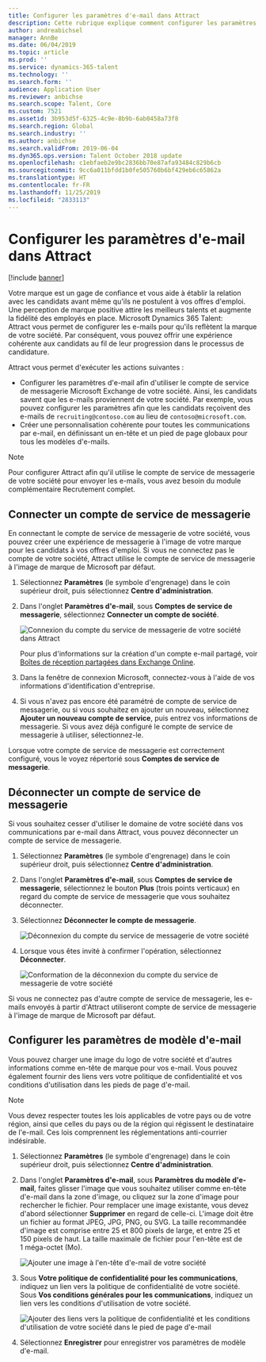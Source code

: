 ```yaml
---
title: Configurer les paramètres d'e-mail dans Attract
description: Cette rubrique explique comment configurer les paramètres des e-mails envoyés par Microsoft Dynamics 365 Talent - Attract.
author: andreabichsel
manager: AnnBe
ms.date: 06/04/2019
ms.topic: article
ms.prod: ''
ms.service: dynamics-365-talent
ms.technology: ''
ms.search.form: ''
audience: Application User
ms.reviewer: anbichse
ms.search.scope: Talent, Core
ms.custom: 7521
ms.assetid: 3b953d5f-6325-4c9e-8b9b-6ab0458a73f8
ms.search.region: Global
ms.search.industry: ''
ms.author: anbichse
ms.search.validFrom: 2019-06-04
ms.dyn365.ops.version: Talent October 2018 update
ms.openlocfilehash: c1ebfaeb2e9bc2836bb70e87afa93484c829b6cb
ms.sourcegitcommit: 9cc6a011bfdd1b0fe505760b6bf429eb6c65862a
ms.translationtype: HT
ms.contentlocale: fr-FR
ms.lasthandoff: 11/25/2019
ms.locfileid: "2833113"
---
```

# <a name="configure-email-settings-in-attract"></a>Configurer les paramètres d'e-mail dans Attract

[!include [banner](includes/banner.md)]

Votre marque est un gage de confiance et vous aide à établir la relation avec les candidats avant même qu'ils ne postulent à vos offres d'emploi. Une perception de marque positive attire les meilleurs talents et augmente la fidélité des employés en place. Microsoft Dynamics 365 Talent: Attract vous permet de configurer les e-mails pour qu'ils reflètent la marque de votre société. Par conséquent, vous pouvez offrir une expérience cohérente aux candidats au fil de leur progression dans le processus de candidature.

Attract vous permet d'exécuter les actions suivantes :

- Configurer les paramètres d'e-mail afin d'utiliser le compte de service de messagerie Microsoft Exchange de votre société. Ainsi, les candidats savent que les e-mails proviennent de votre société. Par exemple, vous pouvez configurer les paramètres afin que les candidats reçoivent des e-mails de `recruiting@contoso.com` au lieu de `contoso@microsoft.com`.
- Créer une personnalisation cohérente pour toutes les communications par e-mail, en définissant un en-tête et un pied de page globaux pour tous les modèles d'e-mails. 

> [!NOTE]
> Pour configurer Attract afin qu'il utilise le compte de service de messagerie de votre société pour envoyer les e-mails, vous avez besoin du module complémentaire Recrutement complet.

## <a name="connect-an-email-service-account"></a>Connecter un compte de service de messagerie

En connectant le compte de service de messagerie de votre société, vous pouvez créer une expérience de messagerie à l'image de votre marque pour les candidats à vos offres d'emploi. Si vous ne connectez pas le compte de votre société, Attract utilise le compte de service de messagerie à l'image de marque de Microsoft par défaut.

1. Sélectionnez **Paramètres** (le symbole d'engrenage) dans le coin supérieur droit, puis sélectionnez **Centre d'administration**.
2. Dans l'onglet **Paramètres d'e-mail**, sous **Comptes de service de messagerie**, sélectionnez **Connecter un compte de société**.

    ![Connexion du compte du service de messagerie de votre société dans Attract](./media/attract-admin-email-service-accounts.png)

    Pour plus d'informations sur la création d'un compte e-mail partagé, voir [Boîtes de réception partagées dans Exchange Online](https://docs.microsoft.com/exchange/collaboration-exo/shared-mailboxes).

3. Dans la fenêtre de connexion Microsoft, connectez-vous à l'aide de vos informations d'identification d'entreprise.
4. Si vous n'avez pas encore été paramétré de compte de service de messagerie, ou si vous souhaitez en ajouter un nouveau, sélectionnez **Ajouter un nouveau compte de service**, puis entrez vos informations de messagerie. Si vous avez déjà configuré le compte de service de messagerie à utiliser, sélectionnez-le.

Lorsque votre compte de service de messagerie est correctement configuré, vous le voyez répertorié sous **Comptes de service de messagerie**.

## <a name="disconnect-an-email-service-account"></a>Déconnecter un compte de service de messagerie

Si vous souhaitez cesser d'utiliser le domaine de votre société dans vos communications par e-mail dans Attract, vous pouvez déconnecter un compte de service de messagerie.

1. Sélectionnez **Paramètres** (le symbole d'engrenage) dans le coin supérieur droit, puis sélectionnez **Centre d'administration**.
2. Dans l'onglet **Paramètres d'e-mail**, sous **Comptes de service de messagerie**, sélectionnez le bouton **Plus** (trois points verticaux) en regard du compte de service de messagerie que vous souhaitez déconnecter.
3. Sélectionnez **Déconnecter le compte de messagerie**.

    ![Déconnexion du compte du service de messagerie de votre société](./media/attract-admin-disconnect-email-account.png)

4. Lorsque vous êtes invité à confirmer l'opération, sélectionnez **Déconnecter**.

    ![Conformation de la déconnexion du compte du service de messagerie de votre société](./media/attract-admin-email-confirm-disconnect.png)

Si vous ne connectez pas d'autre compte de service de messagerie, les e-mails envoyés à partir d'Attract utiliseront compte de service de messagerie à l'image de marque de Microsoft par défaut.

## <a name="configure-email-template-settings"></a>Configurer les paramètres de modèle d'e-mail

Vous pouvez charger une image du logo de votre société et d'autres informations comme en-tête de marque pour vos e-mail. Vous pouvez également fournir des liens vers votre politique de confidentialité et vos conditions d'utilisation dans les pieds de page d'e-mail.

> [!NOTE]
> Vous devez respecter toutes les lois applicables de votre pays ou de votre région, ainsi que celles du pays ou de la région qui régissent le destinataire de l'e-mail. Ces lois comprennent les réglementations anti-courrier indésirable.

1. Sélectionnez **Paramètres** (le symbole d'engrenage) dans le coin supérieur droit, puis sélectionnez **Centre d'administration**.
2. Dans l'onglet **Paramètres d'e-mail**, sous **Paramètres du modèle d'e-mail**, faites glisser l'image que vous souhaitez utiliser comme en-tête d'e-mail dans la zone d'image, ou cliquez sur la zone d'image pour rechercher le fichier. Pour remplacer une image existante, vous devez d'abord sélectionner **Supprimer** en regard de celle-ci. L'image doit être un fichier au format JPEG, JPG, PNG, ou SVG. La taille recommandée d'image est comprise entre 25 et 800 pixels de large, et entre 25 et 150 pixels de haut. La taille maximale de fichier pour l'en-tête est de 1 méga-octet (Mo).

    ![Ajouter une image à l'en-tête d'e-mail de votre société](./media/attract-admin-email-header.png)

3. Sous **Votre politique de confidentialité pour les communications**, indiquez un lien vers la politique de confidentialité de votre société. Sous **Vos conditions générales pour les communications**, indiquez un lien vers les conditions d'utilisation de votre société.

    ![Ajouter des liens vers la politique de confidentialité et les conditions d'utilisation de votre société dans le pied de page d'e-mail](./media/attract-admin-email-footer.png)

4. Sélectionnez **Enregistrer** pour enregistrer vos paramètres de modèle d'e-mail.
